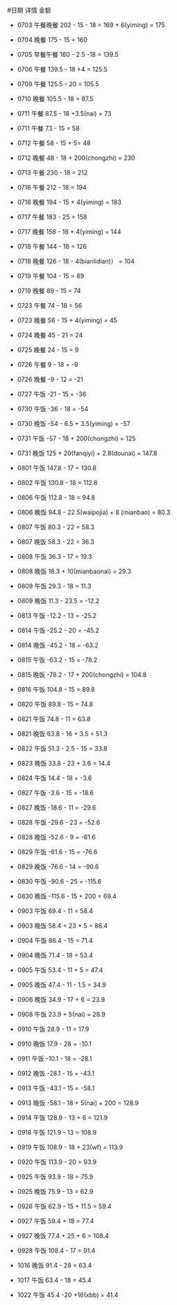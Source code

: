 #日期  详情   金额
- 0703 午餐晚餐 202 - 15 - 18 = 169 + 6(yiming) = 175
- 0704 晚餐     175 - 15 = 160
- 0705 早餐午餐 160 - 2.5 -18 = 139.5
- 0706 午餐     139.5 - 18 +4 = 125.5 
- 0709 午餐 125.5 - 20 = 105.5
- 0710 晚餐 105.5 - 18 = 87.5
- 0711 午餐 87.5 - 18 +3.5(nai) = 73
- 0711 午餐 73 - 15 = 58
- 0712 午餐 58 - 15 + 5= 48
- 0712 晚餐 48 - 18 + 200(chongzhi) = 230
- 0713 午餐 230 - 18 = 212
- 0716 午餐 212 - 18 = 194
- 0716 晚餐 194 - 15 + 4(yiming) = 183
- 0717 午餐 183 - 25 = 158
- 0717 晚餐 158 - 18 + 4(yiming) = 144
- 0718 午餐 144 - 18 = 126
- 0718 晚餐 126 - 18 - 4(bianlidian)） = 104
- 0719 午餐 104 - 15 = 89
- 0719 晚餐 89 - 15 = 74

- 0723 午餐 74 - 18 = 56
- 0723 晚餐 56 - 15 + 4(yiming) = 45
- 0724 晚餐 45 - 21 = 24
- 0725 晚餐 24 - 15 = 9
- 0726 午餐 9 - 18 = -9
- 0726 晚餐 -9 - 12 = -21
- 0727 午饭 -21 - 15 = -36

- 0730 午饭 -36 - 18 = -54 
- 0730 晚饭 -54 - 6.5 + 3.5(yiming) = -57
- 0731 午饭 -57 - 18 + 200(chongzhi) = 125
- 0731 晚饭 125 + 20(fanqiyi) + 2.8(dounai) = 147.8 
- 0801 午饭 147.8 - 17 = 130.8
- 0802 午饭 130.8 - 18 = 112.8  

- 0806 午饭 112.8 - 18 = 94.8 
- 0806 晚饭 94.8 - 22.5(waipojia) + 8 (mianbao) = 80.3
- 0807 午饭 80.3 - 22 = 58.3 
- 0807 晚饭 58.3 - 22 = 36.3
- 0808 午饭 36.3 - 17 = 19.3
- 0808 晚饭 18.3 + 10(mianbaonai) = 29.3
- 0809 午饭 29.3 - 18 = 11.3
- 0809 晚饭 11.3 - 23.5 = -12.2  

- 0813 午饭 -12.2 - 13 = -25.2
- 0814 午饭 -25.2 - 20 = -45.2
- 0814 晚饭 -45.2 - 18 = -63.2
- 0815 午饭 -63.2 - 15 = -78.2
- 0815 晚饭 -78.2 - 17 + 200(chongzhi) = 104.8 
- 0816 午饭 104.8 - 15 = 89.8

- 0820 午饭 89.8 - 15 = 74.8
- 0821 午饭 74.8 - 11 = 63.8
- 0821 晚饭 63.8 - 16 + 3.5 = 51.3 
- 0822 午饭 51.3 - 2.5 - 15 = 33.8
- 0823 晚饭 33.8 - 23 + 3.6 = 14.4
- 0824 午饭 14.4 - 18 = -3.6

- 0827 午饭 -3.6 - 15 = -18.6 
- 0827 晚饭 -18.6 - 11 = -29.6
- 0828 午饭 -29.6 - 23 = -52.6
- 0828 晚饭 -52.6 - 9 = -61.6
- 0829 午饭 -61.6 - 15 = -76.6
- 0829 晚饭 -76.6 - 14 = -90.6
- 0830 午饭 -90.6 - 25 = -115.6
- 0830 晚饭 -115.6 - 15 + 200 = 69.4

- 0903 午饭 69.4 - 11 = 58.4
- 0903 晚饭 58.4 + 23 + 5 = 86.4  
- 0904 午饭 86.4 - 15 = 71.4
- 0904 晚饭 71.4 - 18 = 53.4
- 0905 午饭 53.4 - 11 + 5 = 47.4 
- 0905 晚饭 47.4 - 11 - 1.5 = 34.9
- 0906 晚饭 34.9 - 17 + 6 = 23.9

- 0908 午饭 23.9 + 5(nai) = 28.9
- 0910 午饭 28.9 - 11 = 17.9 
- 0910 晚饭 17.9 - 28 = -10.1 
- 0911 午饭 -10.1 - 18 = -28.1
- 0912 晚饭 -28.1 - 15 = -43.1
- 0913 午饭 -43.1 - 15 = -58.1
- 0913 晚饭 -58.1 - 18 + 5(nai) + 200 = 128.9
- 0914 午饭 128.9 - 13 + 6 = 121.9

- 0918 午饭 121.9 - 13 = 108.9
- 0919 午饭 108.9 - 18 + 23(wf) = 113.9
- 0920 午饭 113.9 - 20 = 93.9

- 0925 午饭 93.9 - 18 = 75.9
- 0925 晚饭 75.9 - 13 = 62.9
- 0926 午饭 62.9 - 15 + 11.5 = 59.4
- 0927 午饭 59.4 + 18 = 77.4
- 0927 晚饭 77.4 + 25 + 6 = 108.4
- 0928 午饭 108.4 - 17 = 91.4

- 1016 晚饭 91.4 - 28 = 63.4
- 1017 午饭 63.4 - 18 = 45.4

- 1022 午饭 45.4 -20 +16(xbb) = 41.4  
